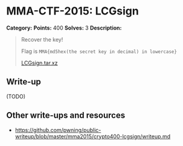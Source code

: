 # MMA-CTF-2015: LCGsign 

**Category:**
**Points:** 400
**Solves:** 3
**Description:**

> Recover the key!
>
> Flag is `MMA{md5hex(the secret key in decimal) in lowercase}`
>
> [LCGsign.tar.xz](LCGsign.tar.xz-f72bab2699e0497e7715453cf49eb1cd24c8b0c0bf9c2670e0ea47bfaf69f79d)
>

## Write-up

(TODO)

## Other write-ups and resources

* <https://github.com/pwning/public-writeup/blob/master/mma2015/crypto400-lcgsign/writeup.md>
